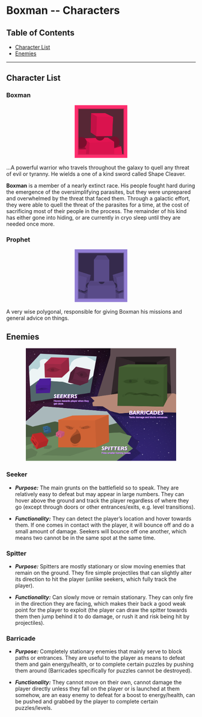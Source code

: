 <h1 style="align: center"> Boxman -- Characters</h1>

## Table of Contents
- [Character List](#character-list)
- [Enemies](#enemies)

<hr>

## Character List
### Boxman

<p align="center">
    <img src="images/Boxman_Portrait_%202.png" width="140">
</p>

...A powerful warrior who travels throughout the galaxy to quell any threat of evil or tyranny. He wields a one of a kind sword called Shape Cleaver. 

**Boxman** is a member of a nearly extinct race. His people fought hard during the emergence of the oversimplifying parasites, but they were unprepared and overwhelmed by the threat that faced them. Through a galactic effort, they were able to quell the threat of the parasites for a time, at the cost of sacrificing most of their people in the process. The remainder of his kind has either gone into hiding, or are currently in cryo sleep until they are needed once more.

### Prophet

<p align="center">
    <img src="images/Prophet_Portrait_%202.png" width="140">
<p>

A very wise polygonal, responsible for giving Boxman his missions and general advice on things.

## Enemies

<p align="center">
    <img src="images/enemies-concept.png" width="400">
<p>

### Seeker
- **_Purpose:_** The main grunts on the battlefield so to speak. They are relatively easy to defeat but may appear in large numbers. They can hover above the ground and track the player regardless of where they go (except through doors or other entrances/exits, e.g. level transitions). 

- **_Functionality:_** They can detect the player’s location and hover towards them. If one comes in contact with the player, it will bounce off and do a small amount of damage. Seekers will bounce off one another, which means two cannot be in the same spot at the same time. 

### Spitter
- **_Purpose:_** Spitters are mostly stationary or slow moving enemies that remain on the ground. They fire simple projectiles that can slightly alter its direction to hit the player (unlike seekers, which fully track the player). 

- **_Functionality:_** Can slowly move or remain stationary. They can only fire in the direction they are facing, which makes their back a good weak point for the player to exploit (the player can draw the spitter towards them then jump behind it to do damage, or rush it and risk being hit by projectiles).

### Barricade
- **_Purpose:_** Completely stationary enemies that mainly serve to block paths or entrances. They are useful to the player as means to defeat them and gain energy/health, or to complete certain puzzles by pushing them around (Barricades specifically for puzzles cannot be destroyed). 

- **_Functionality:_** They cannot move on their own, cannot damage the player directly unless they fall on the player or is launched at them somehow, are an easy enemy to defeat for a boost to energy/health, can be pushed and grabbed by the player to complete certain puzzles/levels.
